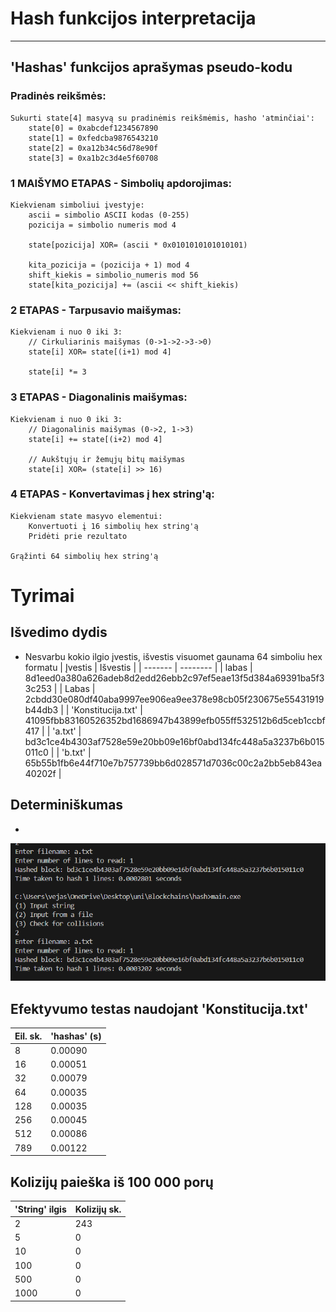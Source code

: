 # Hash funkcijos interpretacija
----
## 'Hashas' funkcijos aprašymas pseudo-kodu

### Pradinės reikšmės:
```
Sukurti state[4] masyvą su pradinėmis reikšmėmis, hasho 'atminčiai':
    state[0] = 0xabcdef1234567890
    state[1] = 0xfedcba9876543210  
    state[2] = 0xa12b34c56d78e90f
    state[3] = 0xa1b2c3d4e5f60708
```

### 1 MAIŠYMO ETAPAS - Simbolių apdorojimas:
```
Kiekvienam simboliui įvestyje:
    ascii = simbolio ASCII kodas (0-255)
    pozicija = simbolio numeris mod 4
    
    state[pozicija] XOR= (ascii * 0x0101010101010101)
    
    kita_pozicija = (pozicija + 1) mod 4
    shift_kiekis = simbolio_numeris mod 56
    state[kita_pozicija] += (ascii << shift_kiekis)
```

### 2 ETAPAS - Tarpusavio maišymas:
```
Kiekvienam i nuo 0 iki 3:
    // Cirkuliarinis maišymas (0->1->2->3->0)
    state[i] XOR= state[(i+1) mod 4]
    
    state[i] *= 3
```

### 3 ETAPAS - Diagonalinis maišymas:
```
Kiekvienam i nuo 0 iki 3:
    // Diagonalinis maišymas (0->2, 1->3)
    state[i] += state[(i+2) mod 4]
    
    // Aukštųjų ir žemųjų bitų maišymas
    state[i] XOR= (state[i] >> 16)
```

### 4 ETAPAS - Konvertavimas į hex string'ą:
```
Kiekvienam state masyvo elementui:
    Konvertuoti į 16 simbolių hex string'ą
    Pridėti prie rezultato

Grąžinti 64 simbolių hex string'ą
```
# Tyrimai
## Išvedimo dydis
* Nesvarbu kokio ilgio įvestis, išvestis visuomet gaunama 64 simboliu hex formatu
| Įvestis | Išvestis | 
| ------- | -------- | 
| labas | 8d1eed0a380a626adeb8d2edd26ebb2c97ef5eae13f5d384a69391ba5f33c253 | 
| Labas | 2cbdd30e080df40aba9997ee906ea9ee378e98cb05f230675e55431919b44db3 | 
| 'Konstitucija.txt' | 41095fbb83160526352bd1686947b43899efb055ff532512b6d5ceb1ccbf417 | 
| 'a.txt' | bd3c1ce4b4303af7528e59e20bb09e16bf0abd134fc448a5a3237b6b015011c0 | 
| 'b.txt' | 65b55b1fb6e44f710e7b757739bb6d028571d7036c00c2a2bb5eb843ea40202f | 

## Determiniškumas
* 
![Determiniškumas](image-1.png)

## Efektyvumo testas naudojant 'Konstitucija.txt'
| Eil. sk. | 'hashas' (s) | 
| -------- | ------- |  
| 8        | 0.00090 | 
| 16       | 0.00051 | 
| 32       | 0.00079 | 
| 64       | 0.00035 | 
| 128      | 0.00035 |
| 256      | 0.00045 |
| 512      | 0.00086 |
| 789      | 0.00122 |


## Kolizijų paieška iš 100 000 porų
| 'String' ilgis | Kolizijų sk. |
| --------       | -------      | 
| 2              |   243        |
| 5              |     0        |
| 10             |     0        |
| 100            |     0        |
| 500            |     0        |
| 1000           |     0        |